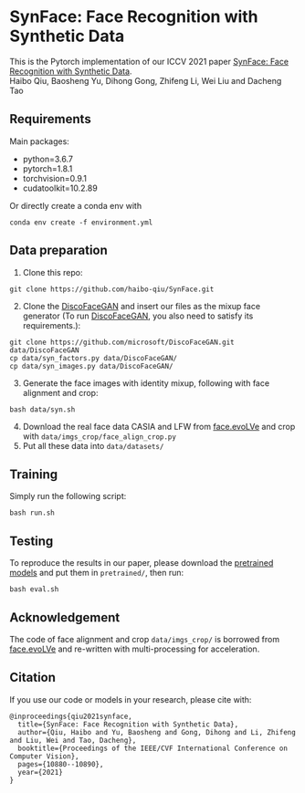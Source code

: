 # SynFace: Face Recognition with Synthetic Data
This is the Pytorch implementation of our ICCV 2021 paper [SynFace: Face Recognition with Synthetic Data](https://arxiv.org/abs/2108.07960). 
<br>Haibo Qiu, Baosheng Yu, Dihong Gong, Zhifeng Li, Wei Liu and Dacheng Tao<br>

## Requirements
Main packages:
- python=3.6.7
- pytorch=1.8.1
- torchvision=0.9.1
- cudatoolkit=10.2.89

Or directly create a conda env with
```
conda env create -f environment.yml
```

## Data preparation
1. Clone this repo:
```
git clone https://github.com/haibo-qiu/SynFace.git
```
2. Clone the [DiscoFaceGAN](https://github.com/microsoft/DiscoFaceGAN) and insert our files as the mixup face generator (To run [DiscoFaceGAN](https://github.com/microsoft/DiscoFaceGAN), you also need to satisfy its requirements.):
```
git clone https://github.com/microsoft/DiscoFaceGAN.git data/DiscoFaceGAN
cp data/syn_factors.py data/DiscoFaceGAN/
cp data/syn_images.py data/DiscoFaceGAN/
```

3. Generate the face images with identity mixup, following with face alignment and crop:
```
bash data/syn.sh
```
4. Download the real face data CASIA and LFW from [face.evoLVe](https://github.com/ZhaoJ9014/face.evoLVe#Data-Zoo) and crop with ```data/imgs_crop/face_align_crop.py```
5. Put all these data into ```data/datasets/```

## Training
Simply run the following script:
```
bash run.sh
```

## Testing
To reproduce the results in our paper, please download the [pretrained models](https://drive.google.com/drive/folders/1XTkS2Rh7Q154rwcV0MfhZ69cG10bEFDt?usp=sharing) and put them in ```pretrained/```, then run:
```
bash eval.sh
```

## Acknowledgement
The code of face alignment and crop ```data/imgs_crop/``` is borrowed from [face.evoLVe](https://github.com/ZhaoJ9014/face.evoLVe#Data-Zoo) and re-written with multi-processing for acceleration.

## Citation
If you use our code or models in your research, please cite with:
```
@inproceedings{qiu2021synface,
  title={SynFace: Face Recognition with Synthetic Data},
  author={Qiu, Haibo and Yu, Baosheng and Gong, Dihong and Li, Zhifeng and Liu, Wei and Tao, Dacheng},
  booktitle={Proceedings of the IEEE/CVF International Conference on Computer Vision},
  pages={10880--10890},
  year={2021}
}
```
